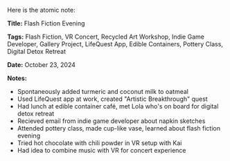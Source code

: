 Here is the atomic note:

**Title:** Flash Fiction Evening

**Tags:** Flash Fiction, VR Concert, Recycled Art Workshop, Indie Game Developer, Gallery Project, LifeQuest App, Edible Containers, Pottery Class, Digital Detox Retreat

**Date:** October 23, 2024

**Notes:**

* Spontaneously added turmeric and coconut milk to oatmeal
* Used LifeQuest app at work, created "Artistic Breakthrough" quest
* Had lunch at edible container café, met Lola who's on board for digital detox retreat
* Recieved email from indie game developer about napkin sketches
* Attended pottery class, made cup-like vase, learned about flash fiction evening
* Tried hot chocolate with chili powder in VR setup with Kai
* Had idea to combine music with VR for concert experience